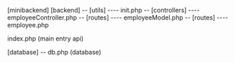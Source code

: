 [minibackend]
[backend]
-- [utils]
---- init.php
-- [controllers]
---- employeeController.php
-- [routes]
---- employeeModel.php
-- [routes]
---- employee.php

index.php (main entry api)


[database]
-- db.php (database)